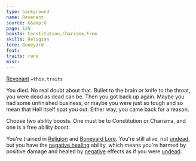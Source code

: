 ```yaml
---
type: background
name: Revenant 
source: G&amp;G
page: 125
boosts: Constitution,Charisma,Free
skills: Religion
lore: Boneyard
feat: 
traits: rare
misc: 
---
```


[Revenant](###%20Revenant)
`=this.traits`


You died. No real doubt about that. Bullet to the brain or knife to the throat, you were dead as dead can be. Then you got back up again. Maybe you had some unfinished business, or maybe you were just so tough and so mean that Hell itself spat you out. Either way, you came back for a reason.

Choose two ability boosts. One must be to Constitution or Charisma, and one is a free ability boost.

You're trained in [Religion](Religion) and [Boneyard Lore](Boneyard%20Lore). You're still alive, not [undead](../Traits/Undead.md), but you have the [negative healing](../Bestiary/Abilities/Negative%20Healing.md) ability, which means you're harmed by positive damage and healed by [negative](../Traits/Negative.md) effects as if you were [undead](../Traits/Undead.md).

